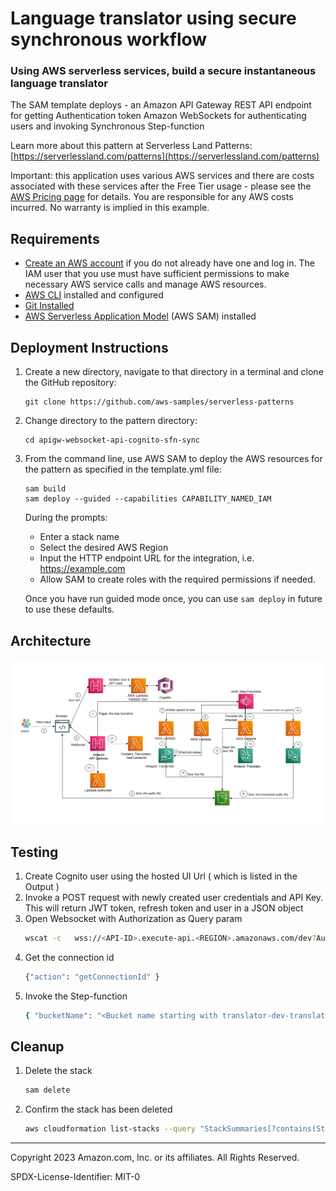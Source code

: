 <!--
layout: Doc
framework: v3
platform: AWS
language: nodeJS
priority: 1
-->
# Language translator using secure synchronous workflow
### Using AWS serverless services, build a secure instantaneous language translator



The SAM template deploys - an Amazon API Gateway REST API endpoint for getting Authentication token
                           Amazon WebSockets for authenticating users and invoking Synchronous Step-function

Learn more about this pattern at Serverless Land Patterns: [https://serverlessland.com/patterns](https://serverlessland.com/patterns)

Important: this application uses various AWS services and there are costs associated with these services after the Free Tier usage - please see the [AWS Pricing page](https://aws.amazon.com/pricing/) for details. You are responsible for any AWS costs incurred. No warranty is implied in this example.

## Requirements

* [Create an AWS account](https://portal.aws.amazon.com/gp/aws/developer/registration/index.html) if you do not already have one and log in. The IAM user that you use must have sufficient permissions to make necessary AWS service calls and manage AWS resources.
* [AWS CLI](https://docs.aws.amazon.com/cli/latest/userguide/install-cliv2.html) installed and configured
* [Git Installed](https://git-scm.com/book/en/v2/Getting-Started-Installing-Git)
* [AWS Serverless Application Model](https://docs.aws.amazon.com/serverless-application-model/latest/developerguide/serverless-sam-cli-install.html) (AWS SAM) installed

## Deployment Instructions

1. Create a new directory, navigate to that directory in a terminal and clone the GitHub repository:
    ``` 
    git clone https://github.com/aws-samples/serverless-patterns
    ```
2. Change directory to the pattern directory:
    ```
    cd apigw-websocket-api-cognito-sfn-sync
    ```
3. From the command line, use AWS SAM to deploy the AWS resources for the pattern as specified in the template.yml file:
    ```
	sam build
    sam deploy --guided --capabilities CAPABILITY_NAMED_IAM
    ```
   During the prompts:
    * Enter a stack name
    * Select the desired AWS Region
    * Input the HTTP endpoint URL for the integration, i.e. https://example.com
    * Allow SAM to create roles with the required permissions if needed.

    Once you have run guided mode once, you can use `sam deploy` in future to use these defaults.
## Architecture

![plot](./Architecture.png)

## Testing

1. Create Cognito user using the hosted UI Url ( which is listed in the Output )
2. Invoke a POST request with newly created user credentials and API Key. This will return JWT token, refresh token and user in a JSON object
3. Open Websocket with Authorization as Query param
   ```bash
   wscat -c   wss://<API-ID>.execute-api.<REGION>.amazonaws.com/dev?Authorizer=<JWT TOKEN>
   ```
4. Get the connection id
   ```bash
   {"action": "getConnectionId" }
   ```
5. Invoke the Step-function
   ```bash
   { "bucketName": "<Bucket name starting with translator-dev-translatorbucket>", "objectKey": <Qualified Key of Voice message>, "inputLanguageCode": "<Transcribe Language Code>", "outputLanguageCode" : "<Language|PollyCode>" }
   
## Cleanup
 
1. Delete the stack
    ```bash
    sam delete
    ```
2. Confirm the stack has been deleted
    ```bash
    aws cloudformation list-stacks --query "StackSummaries[?contains(StackName,'STACK_NAME')].StackStatus"
    ```
----
Copyright 2023 Amazon.com, Inc. or its affiliates. All Rights Reserved.

SPDX-License-Identifier: MIT-0
